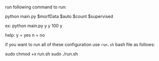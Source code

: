 run following command to run:

python main.py $morfData $auto $count $supervised

ex: python main.py y y 100 y

help:
  y = yes
  n = no


if you want to run all of these configuration use `run.sh` bash file as follows:

  sudo chmod +x run.sh
  sudo ./run.sh
